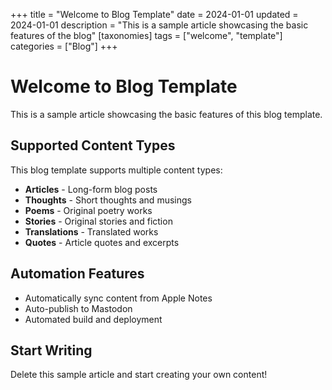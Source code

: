 +++
title = "Welcome to Blog Template"
date = 2024-01-01
updated = 2024-01-01
description = "This is a sample article showcasing the basic features of the blog"
[taxonomies]
tags = ["welcome", "template"]
categories = ["Blog"]
+++

# Welcome to Blog Template

This is a sample article showcasing the basic features of this blog template.

## Supported Content Types

This blog template supports multiple content types:

- **Articles** - Long-form blog posts
- **Thoughts** - Short thoughts and musings
- **Poems** - Original poetry works
- **Stories** - Original stories and fiction
- **Translations** - Translated works
- **Quotes** - Article quotes and excerpts

## Automation Features

- Automatically sync content from Apple Notes
- Auto-publish to Mastodon
- Automated build and deployment

## Start Writing

Delete this sample article and start creating your own content!

